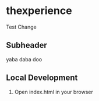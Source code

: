 # thexperience

Test Change

## Subheader

yaba daba doo

## Local Development

1. Open index.html in your browser

